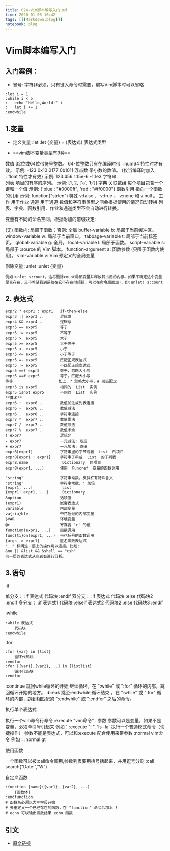 ```yaml
---
title: 024-Vim脚本编写入门.md
time: 2020-01-05 16:42
tags: [[[Markdown,blog]]]
notebook: blog
---
```


# Vim脚本编写入门


## 入门案例：

- 冒号: 字符非必须，只有键入命令时需要，编写Vim脚本时可以省略
```
:let i = 1
:while i < 5
:	echo "Hello,World!" i
:	let i += 1
:endwhile
```

## 1.变量

- 定义变量 :let
:let {变量} = {表达式}
表达式类型

- ==vim脚本变量类型有9种==	

数值		32位或64位带符号整数。
		64-位整数只有在编译时带  +num64  特性时才有效。
	    示例:  -123  0x10  0177  0b1011
浮点数 	带小数的数值。
		{仅当编译时加入  +float  特性才有效}
		示例: 123.456  1.15e-6  -1.1e3
字符串  
列表 	项目的有序的序列。
		示例: [1, 2, ['a', 'b']]
字典		关联数组:每个项目包含一个键和一个值
		示例: {'blue': "#0000ff", 'red': "#ff0000"}
函数引用 指向一个函数的引用
		示例: function("strlen")
特殊 	v:false 、 v:true 、 v:none  和  v:null 。
工作		用于作业
通道		用于通道
    数值和字符串类型之间会根据使用的情况自动转换
    列表、字典、函数引用、作业和通道类型不会自动进行转换。

变量有不同的命名空间，根据附加的前缀决定:

 (无) 函数内: 局部于函数；否则: 全局
 buffer-variable     b:   局部于当前缓冲区。
 window-variable     w:   局部于当前窗口。
 tabpage-variable    t:   局部于当前标签页。
 global-variable     g:   全局。
 local-variable      l:   局部于函数。
 script-variable     s:   局部于  :source  的 Vim 脚本。
 function-argument   a:   函数参数 (只限于函数内使用)。
 vim-variable        v:   Vim 预定义的全局变量


删除变量 :unlet
:unlet {变量}

    例如:unlet s:count，这将删除count局部变量并释放其占用的内存。如果不确定这个变量是否存在，又不希望看到系统在它不存在时报错，可以在命令后面加!，即:unlet! s:count

## 2. 表达式

```
expr2 ? expr1 : expr1   if-then-else
expr3 || expr3 ..       逻辑或
expr4 && expr4 ..       逻辑与
expr5 == expr5          等于
expr5 != expr5          不等于
expr5 >  expr5          大于
expr5 >= expr5          大于等于
expr5 <  expr5          小于
expr5 <= expr5          小于等于
expr5 =~ expr5          匹配正规表达式
expr5 !~ expr5          不匹配正规表达式
expr5 ==? expr5         等于，忽略大小写
expr5 ==# expr5         等于，匹配大小写
等等                    如上，? 忽略大小写，# 则匹配之
expr5 is expr5          相同的  List  实例
expr5 isnot expr5       不同的  List  实例
**算术**
expr6 +  expr6 ..       数值加法或列表连接
expr6 -  expr6 ..       数值减法
expr6 .  expr6 ..       字符串连接
expr7 *  expr7 ..       数值乘法
expr7 /  expr7 ..       数值除法
expr7 %  expr7 ..       数值求余
! expr7                 逻辑非
- expr7                 一元减法: 取反
+ expr7                 一元加法: 原值
expr8[expr1]            字符串里的字节或者  List  的项目
expr8[expr1 : expr1]    字符串子串或  List  的子列表
expr8.name               Dictionary  的项目
expr8(expr1, ...)       使用  Funcref  变量的函数调用

"string"                字符串常数，反斜杠有特殊含义
'string'                字符串常数，' 加倍
[expr1, ...]             List 
{expr1: expr1, ...}      Dictionary 
&option                 选项值
(expr1)                 嵌套表达式
variable                内部变量
va{ria}ble              带花括号的内部变量
$VAR                    环境变量
@r                      寄存器 'r' 的值
function(expr1, ...)    函数调用
func{ti}on(expr1, ...)  带花括号的函数调用
{args -> expr1}         匿名函数表达式
".." 标明这一层上的操作可以连接。比如: 
&nu || &list && &shell == "csh"
同一层的表达式从左到右进行分析。
```


## 3.语句

:if

单分支：
    :if 表达式
 		代码块
 	:endif
双分支：
	:if 表达式
		代码块
 	:else
 		代码块2
 	:endif
 	多分支：
 		:if 表达式1
 			代码块
 		:elseif 表达式2
 			代码块2
 		:else
 			代码块3
 		:endif

:while

	:while 表达式
		代码块
	:endwhile
:for

	:for {var} in {list}
		循环代码块
	:endfor
	:for [{var1},{var2},...] in {listlist}
		循环代码块
	:endfor


:continue 跳回while循环的开始;继续循环。在 ":while" 或 ":for" 循环的内部，跳回循环开始的地方。
:break  跳至:endwhile;循环结束 。在 ":while" 或 ":for" 循环的内部，跳到相匹配的  ":endwhile" 或 ":endfor" 之后的命令。

执行单个表达式

执行一个vim命令行命令
	:execute  "vim命令" . 参数
	参数可以是变量，如果不是变量，必须单引号引起来
	例如：:execute "! ". 'ls -la'
执行一个普通模式命令（快捷操作）
参数不能是表达式，可以和:execute 配合使用来带参数
	:normal vim命令
	例如：:normal gt

使用函数

一个函数可以被:call命令调用,参数列表要用括号括起来，并用逗号分割
:call search("Date:","W")


自定义函数

	:function {name}({var1}, {var2}, ...)
		{函数体}
	:endfunction
	# 函数名必须以大写字母开始
	# 要重定义一个已经存在的函数，在 "function" 命令后加上 !
	# echo 可以输出函数结果 echo 函数


## 引文

- [原文链接](https://blog.csdn.net/karelcn/article/details/82963604)

